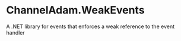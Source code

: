 # ChannelAdam.WeakEvents
A .NET library for events that enforces a weak reference to the event handler
